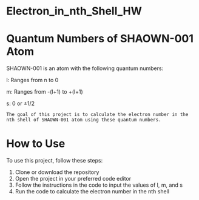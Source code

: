﻿# Electron_in_nth_Shell_HW

<h1>Quantum Numbers of SHAOWN-001 Atom</h1>

SHAOWN-001 is an atom with the following quantum numbers:

l: Ranges from n to 0

m: Ranges from -(l+1) to +(l+1)

s: 0 or ±1/2

`The goal of this project is to calculate the electron number in the nth shell of SHAOWN-001 atom using these quantum numbers.`

<h1>How to Use</h1>

To use this project, follow these steps:

1. Clone or download the repository
2. Open the project in your preferred code editor
3. Follow the instructions in the code to input the values of l, m, and s
4. Run the code to calculate the electron number in the nth shell
